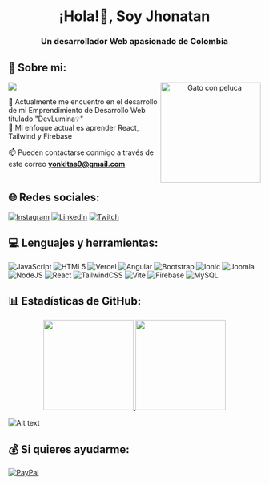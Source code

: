 <div align="center">
<h1 align="center">¡Hola!👋, Soy Jhonatan</a></h1>
  <h3 align="center">Un desarrollador Web apasionado de Colombia</h3>
</div>

## 💫 Sobre mi:
<a target="_blank" align="center">
  <img align="right" top="500" height="200" width="200" alt="Gato con peluca" src="https://pbs.twimg.com/profile_images/1246880502558097411/g4t-NO_k_400x400.jpg">
</a>

[![](https://visitcount.itsvg.in/api?id=shinjiomg&icon=1&color=6)](https://visitcount.itsvg.in)


🔭 Actualmente me encuentro en el desarrollo de mi Emprendimiento de Desarrollo Web titulado "DevLumina💡"<br>
🌱 Mi enfoque actual es aprender React, Tailwind y Firebase<br>

📫 Pueden contactarse conmigo a través de este correo **yonkitas9@gmail.com** <br><br>




## 🌐 Redes sociales:
[![Instagram](https://img.shields.io/badge/Instagram-%23E4405F.svg?logo=Instagram&logoColor=white)](https://instagram.com/shannalotte) [![LinkedIn](https://img.shields.io/badge/LinkedIn-%230077B5.svg?logo=linkedin&logoColor=white)](https://linkedin.com/in/jhonatandavidbecerradonado-frontend) [![Twitch](https://img.shields.io/badge/Twitch-%239146FF.svg?logo=Twitch&logoColor=white)](https://twitch.tv/shannalotte) 

## 💻 Lenguajes y herramientas:
  ![JavaScript](https://img.shields.io/badge/javascript-%23323330.svg?style=for-the-badge&logo=javascript&logoColor=%23F7DF1E) ![HTML5](https://img.shields.io/badge/html5-%23E34F26.svg?style=for-the-badge&logo=html5&logoColor=white) ![Vercel](https://img.shields.io/badge/vercel-%23000000.svg?style=for-the-badge&logo=vercel&logoColor=white) ![Angular](https://img.shields.io/badge/angular-%23DD0031.svg?style=for-the-badge&logo=angular&logoColor=white) ![Bootstrap](https://img.shields.io/badge/bootstrap-%238511FA.svg?style=for-the-badge&logo=bootstrap&logoColor=white) ![Ionic](https://img.shields.io/badge/Ionic-%233880FF.svg?style=for-the-badge&logo=Ionic&logoColor=white) ![Joomla](https://img.shields.io/badge/joomla-%235091CD.svg?style=for-the-badge&logo=joomla&logoColor=white) ![NodeJS](https://img.shields.io/badge/node.js-6DA55F?style=for-the-badge&logo=node.js&logoColor=white) ![React](https://img.shields.io/badge/react-%2320232a.svg?style=for-the-badge&logo=react&logoColor=%2361DAFB) ![TailwindCSS](https://img.shields.io/badge/tailwindcss-%2338B2AC.svg?style=for-the-badge&logo=tailwind-css&logoColor=white) ![Vite](https://img.shields.io/badge/vite-%23646CFF.svg?style=for-the-badge&logo=vite&logoColor=white) ![Firebase](https://img.shields.io/badge/Firebase-039BE5?style=for-the-badge&logo=Firebase&logoColor=white) ![MySQL](https://img.shields.io/badge/mysql-%2300000f.svg?style=for-the-badge&logo=mysql&logoColor=white)

## 📊 Estadísticas de GitHub:
<p align="center">
<a href="https://github.com/shinjiomg">
  <img height="180em" src="https://github-readme-stats-eight-theta.vercel.app/api?username=shinjiomg&show_icons=true&theme=algolia&include_all_commits=true&count_private=true"/>
  <img height="180em" src="https://github-readme-stats-eight-theta.vercel.app/api/top-langs/?username=shinjiomg&layout=compact&langs_count=8&theme=algolia"/>
</a>
</p>

![Alt text](https://spotify-recently-played-readme.vercel.app/api?user=archymen&width=1000)

  ## 💰 Si quieres ayudarme:
  [![PayPal](https://img.shields.io/badge/PayPal-00457C?style=for-the-badge&logo=paypal&logoColor=white)](https://paypal.me/shannalotte) 

